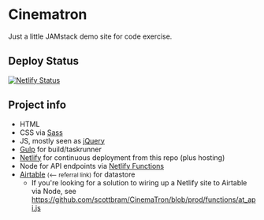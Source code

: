 # Cinematron
Just a little JAMstack demo site for code exercise.

## Deploy Status
[![Netlify Status](https://api.netlify.com/api/v1/badges/414442f0-579c-41c1-82f3-ff486fd0180e/deploy-status)](https://app.netlify.com/sites/cinematron/deploys)

## Project info
- HTML
- CSS via [Sass](https://sass-lang.com/)
- JS, mostly seen as [jQuery](https://jquery.com)
- [Gulp](https://gulpjs.com/) for build/taskrunner
- [Netlify](https://www.netlify.com/) for continuous deployment from this repo (plus hosting)
- Node for API endpoints via [Netlify Functions](https://www.netlify.com/docs/functions/)
- [Airtable](https://airtable.com/invite/r/0Rumimlc) <small>(<-- referral link)</small> for datastore
	- If you're looking for a solution to wiring up a Netlify site to Airtable via Node, see https://github.com/scottbram/CinemaTron/blob/prod/functions/at_api.js
